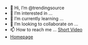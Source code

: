- 👋 Hi, I’m @trendingsource
- 👀 I’m interested in ...
- 🌱 I’m currently learning ...
- 💞️ I’m looking to collaborate on ...
- 📫 How to reach me ... [Short Video](https://www.youtube.com/watch?v=o5XHhDpIGB8)
-  [Homepage](https://trendingsource.github.io/)
<!---
trendingsource/trendingsource is a ✨ special ✨ repository because its `README.md` (this file) appears on your GitHub profile.
You can click the Preview link to take a look at your changes.
--->
